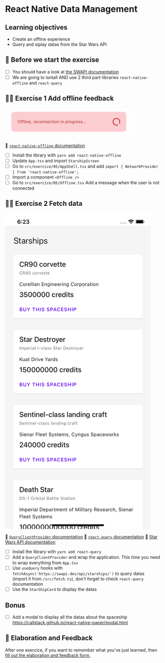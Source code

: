 # React Native Data Management

## Learning objectives

- Create an offline experience
- Query and siplay datas from the Star Wars API

## 🥑 Before we start the exercise

- [ ] You should have a look at [the SWAPI documentation](https://swapi.dev/documentation#starships)
- [ ] We are going to isntall AND use 2 third part-libraries `react-native-offline` and `react-query`

## 🤸‍♀️ Exercise 1 Add offline feedback

![Offline Example](./offline-example.gif)

🥑 [`react-native-offline` documentation](https://github.com/rgommezz/react-native-offline)

- [ ] Install the library with `yarn add react-native-offline`
- [ ] Update `App.tsx` and import `StarshipScreen`
- [ ] Go to `src/exercice/05/AppShell.tsx` and add `import { NetworkProvider } from 'react-native-offline';`
- [ ] Import a component `<Offline />`
- [ ] Go to `src/exercice/05/Offline.tsx` Add a message when the user is not connected

## 🤸‍♀️ Exercise 2 Fetch data

![Starships list](./starships.png)

🥑 [`QueryClientProvider` documentation](https://react-query.tanstack.com/reference/QueryClientProvider#_top)
🥑 [`react-query` documentation](https://react-query.tanstack.com/docs/guides/queries)
🥑 [Star Wars API documentation](https://swapi.dev/documentation#starships)

- [ ] Install the library with `yarn add react-query`
- [ ] Add a `QueryClientProvider` and wrap the application. This time you need to wrap everything from `App.tsx`
- [ ] Use `useQuery` hooks with `fetchAsync('https://swapi.dev/api/starships/')` to query datas (import it from `/src/fetch.ts`), don't forget to check `react-query` documentation
- [ ] Use the `StarShipCard` to display the datas

## Bonus

- [ ] Add a modal to display all the datas about the spaceship https://callstack.github.io/react-native-paper/modal.html

## 🏅 Elaboration and Feedback

<div>
<span>After one exercice, if you want to remember what you've just learned, then </span>
<a rel="noopener noreferrer" target="_blank" href="https://airtable.com/shrBuZqOJL5UeLLF1?prefill_Name=React+Native+Data+Management&prefill_Exercice=5">
  fill out the elaboration and feedback form.
</a>
</div>
